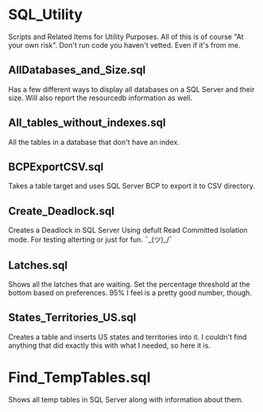 # SQL_Utility
Scripts and Related Items for Utility Purposes.
All of this is of course "At your own risk". Don't run code you haven't vetted. Even if it's from me.

## AllDatabases_and_Size.sql
Has a few different ways to display all databases on a SQL Server and their size. Will also report the resourcedb information as well.

## All_tables_without_indexes.sql
All the tables in a database that don't have an index.

##  BCPExportCSV.sql
Takes a table target and uses SQL Server BCP to export it to CSV directory.

## Create_Deadlock.sql
Creates a Deadlock in SQL Server Using defult Read Committed Isolation mode. For testing alterting or just for fun. ¯\_(ツ)_/¯

##  Latches.sql
Shows all the latches that are waiting. Set the percentage threshold at the bottom based on preferences. 95% I feel is a pretty good number, though.

## States_Territories_US.sql
Creates a table and inserts US states and territories into it. I couldn't find anything that did exactly this with what I needed, so here it is.

# Find_TempTables.sql
Shows all temp tables in SQL Server along with information about them.
